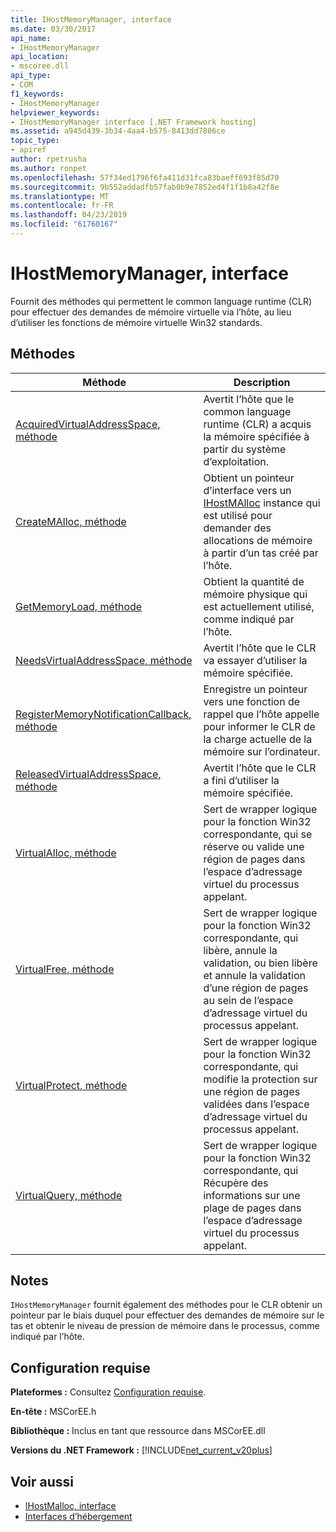```yaml
---
title: IHostMemoryManager, interface
ms.date: 03/30/2017
api_name:
- IHostMemoryManager
api_location:
- mscoree.dll
api_type:
- COM
f1_keywords:
- IHostMemoryManager
helpviewer_keywords:
- IHostMemoryManager interface [.NET Framework hosting]
ms.assetid: a945d439-3b34-4aa4-b575-8413dd7806ce
topic_type:
- apiref
author: rpetrusha
ms.author: ronpet
ms.openlocfilehash: 57f34ed1796f6fa411d31fca83baeff693f85d70
ms.sourcegitcommit: 9b552addadfb57fab0b9e7852ed4f1f1b8a42f8e
ms.translationtype: MT
ms.contentlocale: fr-FR
ms.lasthandoff: 04/23/2019
ms.locfileid: "61760167"
---
```

# <a name="ihostmemorymanager-interface"></a>IHostMemoryManager, interface
Fournit des méthodes qui permettent le common language runtime (CLR) pour effectuer des demandes de mémoire virtuelle via l’hôte, au lieu d’utiliser les fonctions de mémoire virtuelle Win32 standards.  
  
## <a name="methods"></a>Méthodes  
  
|Méthode|Description|  
|------------|-----------------|  
|[AcquiredVirtualAddressSpace, méthode](../../../../docs/framework/unmanaged-api/hosting/ihostmemorymanager-acquiredvirtualaddressspace-method.md)|Avertit l’hôte que le common language runtime (CLR) a acquis la mémoire spécifiée à partir du système d’exploitation.|  
|[CreateMAlloc, méthode](../../../../docs/framework/unmanaged-api/hosting/ihostmemorymanager-createmalloc-method.md)|Obtient un pointeur d’interface vers un [IHostMAlloc](../../../../docs/framework/unmanaged-api/hosting/ihostmalloc-interface.md) instance qui est utilisé pour demander des allocations de mémoire à partir d’un tas créé par l’hôte.|  
|[GetMemoryLoad, méthode](../../../../docs/framework/unmanaged-api/hosting/ihostmemorymanager-getmemoryload-method.md)|Obtient la quantité de mémoire physique qui est actuellement utilisé, comme indiqué par l’hôte.|  
|[NeedsVirtualAddressSpace, méthode](../../../../docs/framework/unmanaged-api/hosting/ihostmemorymanager-needsvirtualaddressspace-method.md)|Avertit l’hôte que le CLR va essayer d’utiliser la mémoire spécifiée.|  
|[RegisterMemoryNotificationCallback, méthode](../../../../docs/framework/unmanaged-api/hosting/ihostmemorymanager-registermemorynotificationcallback-method.md)|Enregistre un pointeur vers une fonction de rappel que l’hôte appelle pour informer le CLR de la charge actuelle de la mémoire sur l’ordinateur.|  
|[ReleasedVirtualAddressSpace, méthode](../../../../docs/framework/unmanaged-api/hosting/ihostmemorymanager-releasedvirtualaddressspace-method.md)|Avertit l’hôte que le CLR a fini d’utiliser la mémoire spécifiée.|  
|[VirtualAlloc, méthode](../../../../docs/framework/unmanaged-api/hosting/ihostmemorymanager-virtualalloc-method.md)|Sert de wrapper logique pour la fonction Win32 correspondante, qui se réserve ou valide une région de pages dans l’espace d’adressage virtuel du processus appelant.|  
|[VirtualFree, méthode](../../../../docs/framework/unmanaged-api/hosting/ihostmemorymanager-virtualfree-method.md)|Sert de wrapper logique pour la fonction Win32 correspondante, qui libère, annule la validation, ou bien libère et annule la validation d’une région de pages au sein de l’espace d’adressage virtuel du processus appelant.|  
|[VirtualProtect, méthode](../../../../docs/framework/unmanaged-api/hosting/ihostmemorymanager-virtualprotect-method.md)|Sert de wrapper logique pour la fonction Win32 correspondante, qui modifie la protection sur une région de pages validées dans l’espace d’adressage virtuel du processus appelant.|  
|[VirtualQuery, méthode](../../../../docs/framework/unmanaged-api/hosting/ihostmemorymanager-virtualquery-method.md)|Sert de wrapper logique pour la fonction Win32 correspondante, qui Récupère des informations sur une plage de pages dans l’espace d’adressage virtuel du processus appelant.|  
  
## <a name="remarks"></a>Notes  
 `IHostMemoryManager` fournit également des méthodes pour le CLR obtenir un pointeur par le biais duquel pour effectuer des demandes de mémoire sur le tas et obtenir le niveau de pression de mémoire dans le processus, comme indiqué par l’hôte.  
  
## <a name="requirements"></a>Configuration requise  
 **Plateformes :** Consultez [Configuration requise](../../../../docs/framework/get-started/system-requirements.md).  
  
 **En-tête :** MSCorEE.h  
  
 **Bibliothèque :** Inclus en tant que ressource dans MSCorEE.dll  
  
 **Versions du .NET Framework :** [!INCLUDE[net_current_v20plus](../../../../includes/net-current-v20plus-md.md)]  
  
## <a name="see-also"></a>Voir aussi

- [IHostMalloc, interface](../../../../docs/framework/unmanaged-api/hosting/ihostmalloc-interface.md)
- [Interfaces d’hébergement](../../../../docs/framework/unmanaged-api/hosting/hosting-interfaces.md)

